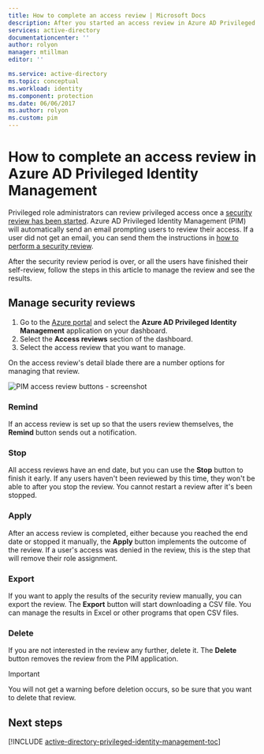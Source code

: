 ```yaml
---
title: How to complete an access review | Microsoft Docs
description: After you started an access review in Azure AD Privileged Identity Management, learn how to complete it and view the results
services: active-directory
documentationcenter: ''
author: rolyon
manager: mtillman
editor: ''

ms.service: active-directory
ms.topic: conceptual
ms.workload: identity
ms.component: protection
ms.date: 06/06/2017
ms.author: rolyon
ms.custom: pim
---
```

# How to complete an access review in Azure AD Privileged Identity Management
Privileged role administrators can review privileged access once a [security review has been started](active-directory-privileged-identity-management-how-to-start-security-review.md). Azure AD Privileged Identity Management (PIM) will automatically send an email prompting users to review their access. If a user did not get an email, you can send them the instructions in [how to perform a security review](active-directory-privileged-identity-management-how-to-perform-security-review.md).

After the security review period is over, or all the users have finished their self-review, follow the steps in this article to manage the review and see the results.

## Manage security reviews
1. Go to the [Azure portal](https://portal.azure.com/) and select the **Azure AD Privileged Identity Management** application on your dashboard.
2. Select the **Access reviews** section of the dashboard.
3. Select the access review that you want to manage.

On the access review's detail blade there are a number options for managing that review.

![PIM access review buttons - screenshot][1]

### Remind
If an access review is set up so that the users review themselves, the **Remind** button sends out a notification. 

### Stop
All access reviews have an end date, but you can use the **Stop** button to finish it early. If any users haven't been reviewed by this time, they won't be able to after you stop the review. You cannot restart a review after it's been stopped.

### Apply
After an access review is completed, either because you reached the end date or stopped it manually, the **Apply** button implements the outcome of the review. If a user's access was denied in the review, this is the step that will remove their role assignment.  

### Export
If you want to apply the results of the security review manually, you can export the review. The **Export** button will start downloading a CSV file. You can manage the results in Excel or other programs that open CSV files.

### Delete
If you are not interested in the review any further, delete it. The **Delete** button removes the review from the PIM application.

> [!IMPORTANT]
> You will not get a warning before deletion occurs, so be sure that you want to delete that review. 

## Next steps
[!INCLUDE [active-directory-privileged-identity-management-toc](../../includes/active-directory-privileged-identity-management-toc.md)]

<!--Image references-->

[1]: ./media/active-directory-privileged-identity-management-how-to-complete-review/PIM_review_buttons.png

